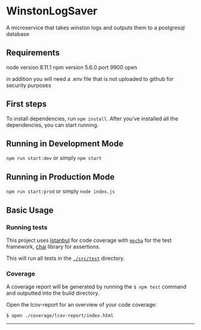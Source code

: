 # WinstonLogSaver
A microservice that takes winston logs and outputs them to a postgresql database

## Requirements
node version 8.11.1
npm version 5.6.0
port 9900 open

in addition you will need a .env file that is not uploaded to github for security purposes

## First steps
To install dependencies, run `npm install`. After you've installed all the
dependencies, you can start running.

## Running in Development Mode
`npm run start:dev`
or simply `npm start`

## Running in Production Mode
`npm run start:prod`
or simply `node index.js`

Basic Usage
-----------

### Running tests
This project uses [Istanbul][Istanbul] for code coverage with [`mocha`][mocha] for the test framework, [chai][chai] library for assertions.

This will run all tests in the [`./src/test`][test-dir] directory.

### Coverage

A coverage report will be generated by running the `$ npm test` command and outputted into the build directory.

Open the lcov-report for an overview of your code coverage:

    $ open ./coverage/lcov-report/index.html


-----------------------------------

<!-- references -->
[awesome-typescript-loader]: https://github.com/s-panferov/awesome-typescript-loader/tree/v5.2.0
[Istanbul]: https://istanbul.js.org/
[mocha]: https://github.com/mochajs/mocha
[chai]: https://github.com/chaijs/chai/tree/4.1.2

[test-dir]: ./test/
